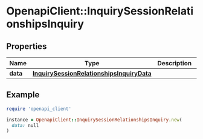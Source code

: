 # OpenapiClient::InquirySessionRelationshipsInquiry

## Properties

| Name | Type | Description | Notes |
| ---- | ---- | ----------- | ----- |
| **data** | [**InquirySessionRelationshipsInquiryData**](InquirySessionRelationshipsInquiryData.md) |  | [optional] |

## Example

```ruby
require 'openapi_client'

instance = OpenapiClient::InquirySessionRelationshipsInquiry.new(
  data: null
)
```

